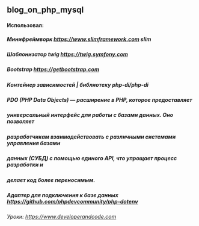 ## blog_on_php_mysql
#### Использовал:

##### Минифреймворк https://www.slimframework.com slim

##### Шаблонизатор twig https://twig.symfony.com

##### Bootstrap https://getbootstrap.com

##### Контейнер зависимостей | библиотеку php-di/php-di

##### PDO (PHP Data Objects) — расширение в PHP, которое предоставляет 
##### универсальный интерфейс для работы с базами данных. Оно позволяет    
##### разработчикам взаимодействовать с различными системами управления базами 
##### данных (СУБД) с помощью единого API, что упрощает процесс разработки и 
##### делает код более переносимым.

##### Адаптер для подключения к базе данных  https://github.com/phpdevcommunity/php-dotenv

###### Уроки: https://www.developerandcode.com

